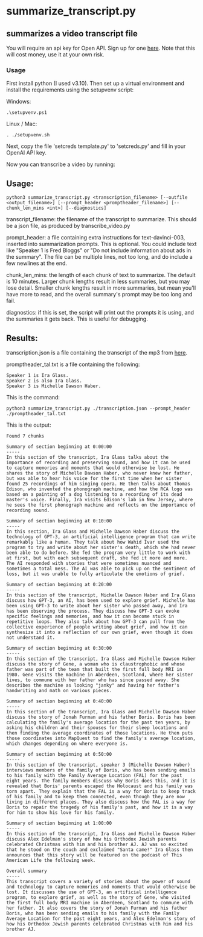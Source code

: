 # summarize_transcript.py
## summarizes a video transcript file

You will require an api key for Open API. Sign up for one [here](https://openai.com/api/). Note that this will cost money, use it at your own risk.

### Usage

First install python (I used v3.10). Then set up a virtual environment and install the requirements using the setupvenv script:

Windows:
```
.\setupvenv.ps1
```

Linux / Mac:
```
. ./setupvenv.sh
```

Next, copy the file 'setcreds template.py' to 'setcreds.py' and fill in your OpenAI API key.

Now you can transcribe a video by running:

Usage:
---
```
python3 summarize_transcript.py <transcription_filename> [--outfile <output_filename>] [--prompt_header <promptheader_filename>] [--chunk_len_mins <int>] [--diagnostics]
```
transcript_filename: the filename of the transcript to summarize. This should be a json file, as produced by transcribe_video.py

prompt_header: a file containing extra instructions for text-davinci-003, inserted into summarization prompts. This is optional. You could include text like "Speaker 1 is Fred Bloggs" or "Do not include information about ads in the summary". The file can be multiple lines, not too long, and do include a few newlines at the end.

chunk_len_mins: the length of each chunk of text to summarize. The default is 10 minutes. Larger chunk lengths result in less summaries, but you may lose detail. Smaller chunk lengths result in more summaries, but mean you'll have more to read, and the overall summary's prompt may be too long and fail.

diagnostics: if this is set, the script will print out the prompts it is using, and the summaries it gets back. This is useful for debugging.

Results:
---

transcription.json is a file containing the transcript of the mp3 from [here](https://www.thisamericanlife.org/757/the-ghost-in-the-machine).

promptheader_tal.txt is a file containing the following:
```
Speaker 1 is Ira Glass.
Speaker 2 is also Ira Glass.
Speaker 3 is Michelle Dawson Haber.
```

This is the command:
```
python3 summarize_transcript.py ./transcription.json --prompt_header ./promptheader_tal.txt
```

This is the output:
```
Found 7 chunks

Summary of section beginning at 0:00:00
-----
In this section of the transcript, Ira Glass talks about the importance of recording and preserving sound, and how it can be used to capture memories and moments that would otherwise be lost. He shares the story of Michelle Dawson Haber, who never knew her father, but was able to hear his voice for the first time when her sister found 25 recordings of him singing opera. He then talks about Thomas Edison, who invented the phonograph machine, and how the RCA logo was based on a painting of a dog listening to a recording of its dead master's voice. Finally, Ira visits Edison's lab in New Jersey, where he sees the first phonograph machine and reflects on the importance of recording sound.

Summary of section beginning at 0:10:00
-----
In this section, Ira Glass and Michelle Dawson Haber discuss the technology of GPT-3, an artificial intelligence program that can write remarkably like a human. They talk about how Wahid Ivar used the program to try and write about her sister's death, which she had never been able to do before. She fed the program very little to work with at first, but with each subsequent draft, she fed it more and more. The AI responded with stories that were sometimes nuanced and sometimes a total mess. The AI was able to pick up on the sentiment of loss, but it was unable to fully articulate the emotions of grief.

Summary of section beginning at 0:20:00
-----
In this section of the transcript, Michelle Dawson Haber and Ira Glass discuss how GPT-3, an AI, has been used to explore grief. Michelle has been using GPT-3 to write about her sister who passed away, and Ira has been observing the process. They discuss how GPT-3 can evoke specific feelings and memories, and how it can become stuck in repetitive loops. They also talk about how GPT-3 can pull from the collective experience of people writing about grief, and how it can synthesize it into a reflection of our own grief, even though it does not understand it.

Summary of section beginning at 0:30:00
-----
In this section of the transcript, Ira Glass and Michelle Dawson Haber discuss the story of Gene, a woman who is claustrophobic and whose father was part of the team that built the first full body MRI in 1980. Gene visits the machine in Aberdeen, Scotland, where her sister lives, to commune with her father who has since passed away. She describes the machine as looking "janky" and having her father's handwriting and math on various pieces.

Summary of section beginning at 0:40:00
-----
In this section of the transcript, Ira Glass and Michelle Dawson Haber discuss the story of Jonah Furman and his father Boris. Boris has been calculating the family's average location for the past ten years, by asking his children and their spouses for their sleep locations and then finding the average coordinates of those locations. He then puts those coordinates into MapQuest to find the family's average location, which changes depending on where everyone is.

Summary of section beginning at 0:50:00
-----
In this section of the transcript, speaker 3 (Michelle Dawson Haber) interviews members of the family of Boris, who has been sending emails to his family with the Family Average Location (FAL) for the past eight years. The family members discuss why Boris does this, and it is revealed that Boris' parents escaped the Holocaust and his family was torn apart. They explain that the FAL is a way for Boris to keep track of his family and to keep them connected, even though they are now living in different places. They also discuss how the FAL is a way for Boris to repair the tragedy of his family's past, and how it is a way for him to show his love for his family.

Summary of section beginning at 1:00:00
-----
In this section of the transcript, Ira Glass and Michelle Dawson Haber discuss Alex Edelman's story of how his Orthodox Jewish parents celebrated Christmas with him and his brother AJ. AJ was so excited that he stood on the couch and exclaimed "Santa came!" Ira Glass then announces that this story will be featured on the podcast of This American Life the following week.

Overall summary
-----
This transcript covers a variety of stories about the power of sound and technology to capture memories and moments that would otherwise be lost. It discusses the use of GPT-3, an artificial intelligence program, to explore grief, as well as the story of Gene, who visited the first full body MRI machine in Aberdeen, Scotland to commune with her father. It also covers the story of Jonah Furman and his father Boris, who has been sending emails to his family with the Family Average Location for the past eight years, and Alex Edelman's story of how his Orthodox Jewish parents celebrated Christmas with him and his brother AJ.